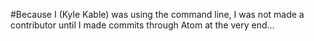 #Because I (Kyle Kable) was using the command line, I was not made a contributor until I made commits through Atom at the very end...
